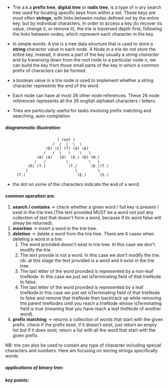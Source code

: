 - Trie a.k.a **prefix tree**, **digital tree** or **radix tree**, is a type of n-ary search tree used for locating specific keys from within a set. These keys are most often **strings**, with links between nodes defined not by the entire key, but by individual characters. In order to access a key (to recover its value, change it, or remove it), the trie is traversed depth-first, following the links between nodes, which represent each character in the key.

- In simple words: A trie is a tree data structure that is used to store a **string** character value in each node. A Node in a trie do not store the entire key, instead, it stores a part of the key usually a *string character* and by traversing down from the root node to a particular node n, we can build the key from those small parts of the key in which a common prefix of characters can be formed.

- a boolean value in a trie node is used to implement whether a string character represents the end of the word.
- Each node can have at most 26 other node references. These 26 node references represents all the 26 english alphabet characters / letters.
- Tries are particularly useful for tasks involving prefix matching and searching, auto-completion

##### diagrammatic illustration:

                           ( root )
                         /  /  |  \  \ 
                      (D) (C) (T) (A) (A)
                     /   /  \   \    \   \
                  (A) (A)   (U)  (O.) (D) (N.)
                 /   /         \         \   \
              (R) (T.)          (T.)      (D.)(T.)
             /                     \         \
         (T.)                       (E.)      (S.)
  
  - the dot on some of the characters indicate the end of a word.

#### common operation are:
1. **search / contains** -> check whether a given word / full key is present / exist in the trie tree.(The text provided MUST be a word not just any collection of text that doesn't form a word, because if its word false will alway be returned).
2. **insertion** -> insert a word in the trie tree. 
3. **deletion** -> delete a word from the trie tree. There are 4 cases when deleting a word in a trie:
   1. The word provided doesn't exist in trie tree. In this case we don't modify the trie.
   2. The text provide is not a word. In this case we don't modify the trie.
      nb: at this stage the text provided is a word and it exist in the trie tree.
   3. The last letter of the word provided is represented by a non-leaf trieNode. In this case we just set isTerminating field of that trieNode to false. 
   4. The last letter of the word provided is represented by a leaf trieNode.In this case we just set isTerminating field of that trieNode to false and remove that tireNode then backtrack up while removing the parent tireNodes until you reach a trieNode whose isTerminating field is true (meaning that you have reach a leaf tireNode of another word).
4. **prefix matching** -> returns a collection of words that start with the given prefix. check if the prefix exist, if it doesn't exist, just return an empty list but if it does exist, return a list with all the word that start with the given prefix.

NB: trie can also be used to contain any type of character including special characters and numbers. Here am focusing on storing strings specifically words

##### applications of binary tree:

##### key points:
